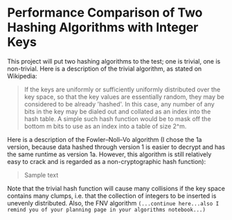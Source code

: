 # Performance Comparison of Two Hashing Algorithms with Integer Keys

This project will put two hashing algorithms to the test; one is trivial, one is non-trivial.
Here is a description of the trivial algorithm, as stated on Wikipedia:

> If the keys are uniformly or sufficiently uniformly distributed over the key space,
so that the key values are essentially random, they may be considered to be already 'hashed'.
In this case, any number of any bits in the key may be dialed out and collated as an index
into the hash table. A simple such hash function would be to mask off the bottom m bits
to use as an index into a table of size 2^m.

Here is a description of the Fowler–Noll–Vo algorithm (I chose the 1a version, because data hashed
through version 1 is easier to decrypt and has the same runtime as version 1a. However, this
algorithm is still relatively easy to crack and is regarded as a non-cryptographic hash function):

> Sample text

Note that the trivial hash function will cause many collisions if the key space contains many clumps,
i.e. that the collection of integers to be inserted is unevenly distributed. Also, the FNV algorithm
`(...continue here...also I remind you of your planning page in your algorithms notebook...)`